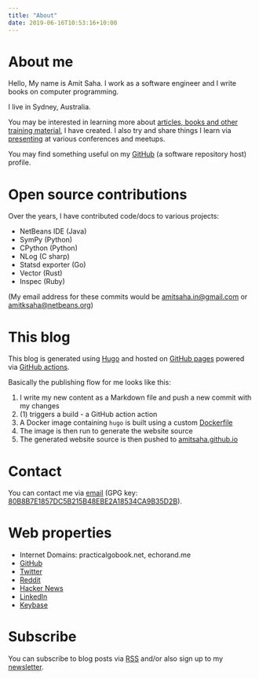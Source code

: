 ```yaml
---
title: "About"
date: 2019-06-16T10:53:16+10:00
---
```


# About me

Hello, My name is Amit Saha. I work as a software engineer and I write books on computer programming. 

I live in Sydney, Australia. 

You may be interested in learning more about [articles, books and other training material](../writings-trainings/),
I have created. I also try and share things I learn via [presenting](../talks/) at various conferences and meetups.

You may find something useful on my [GitHub](https://github.com/amitsaha) (a software repository host)
profile. 

# Open source contributions

Over the years, I have contributed code/docs to various projects:

- NetBeans IDE (Java)
- SymPy (Python)
- CPython (Python)
- NLog (C sharp)
- Statsd exporter (Go)
- Vector (Rust)
- Inspec (Ruby)

(My email address for these commits would be amitsaha.in@gmail.com or amitksaha@netbeans.org)

# This blog

This blog is generated using [Hugo](https://gohugo.io) and hosted on 
[GitHub pages](https://github.com/amitsaha/amitsaha.github.io) powered via [GitHub actions](https://github.com/amitsaha/echorand.me/blob/master/.github/workflows/main.yml). 

Basically the publishing flow for me looks like this:

1. I write my new content as a Markdown file and push a new commit with my changes
1. (1) triggers a build - a GitHub action action
1. A Docker image containing `hugo` is built using a custom [Dockerfile](https://github.com/amitsaha/echorand.me/blob/master/Dockerfile)
1. The image is then run to generate the website source
1. The generated website source is then pushed to [amitsaha.github.io](https://github.com/amitsaha/amitsaha.github.io)


# Contact

You can contact me via [email](mailto:mail@echorand.me) (GPG key: [80B8B7E1857DC5B215B48EBE2A18534CA9B35D2B](https://keys.openpgp.org/search?q=mail%40echorand.me)).

# Web properties
- Internet Domains: practicalgobook.net, echorand.me
- [GitHub](https://github.com/amitsaha)
- [Twitter](http://twitter.com/echorand)
- [Reddit](https://www.reddit.com/user/echorand)
- [Hacker News](https://news.ycombinator.com/user?id=echorand)
- [LinkedIn](https://au.linkedin.com/in/echorand)
- [Keybase](https://keybase.io/amitsaha)

# Subscribe

You can subscribe to blog posts via [RSS](https://echorand.me/index.xml) and/or also sign up to my [newsletter](https://buttondown.email/echorand.me).
